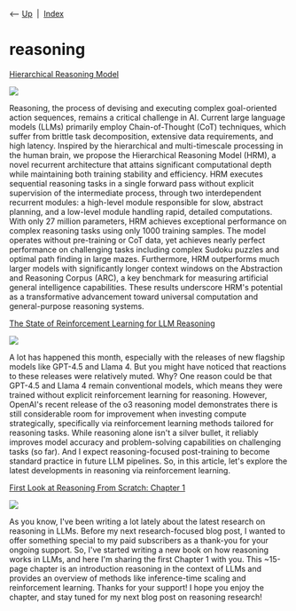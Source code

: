 <div class="nav">

⟵ [Up](index.html)  \|  [Index](index.html)

</div>

# reasoning

<div class="cards">

<div class="card">

<div class="card-title">

[Hierarchical Reasoning Model](https://arxiv.org/abs/2506.21734)

</div>

<div class="card-image">

[![](https://arxiv.org/static/browse/0.3.4/images/arxiv-logo-fb.png)](https://arxiv.org/abs/2506.21734)

</div>

Reasoning, the process of devising and executing complex goal-oriented
action sequences, remains a critical challenge in AI. Current large
language models (LLMs) primarily employ Chain-of-Thought (CoT)
techniques, which suffer from brittle task decomposition, extensive data
requirements, and high latency. Inspired by the hierarchical and
multi-timescale processing in the human brain, we propose the
Hierarchical Reasoning Model (HRM), a novel recurrent architecture that
attains significant computational depth while maintaining both training
stability and efficiency. HRM executes sequential reasoning tasks in a
single forward pass without explicit supervision of the intermediate
process, through two interdependent recurrent modules: a high-level
module responsible for slow, abstract planning, and a low-level module
handling rapid, detailed computations. With only 27 million parameters,
HRM achieves exceptional performance on complex reasoning tasks using
only 1000 training samples. The model operates without pre-training or
CoT data, yet achieves nearly perfect performance on challenging tasks
including complex Sudoku puzzles and optimal path finding in large
mazes. Furthermore, HRM outperforms much larger models with
significantly longer context windows on the Abstraction and Reasoning
Corpus (ARC), a key benchmark for measuring artificial general
intelligence capabilities. These results underscore HRM's potential as a
transformative advancement toward universal computation and
general-purpose reasoning systems.

</div>

<div class="card">

<div class="card-title">

[The State of Reinforcement Learning for LLM
Reasoning](https://sebastianraschka.com/blog/2025/the-state-of-reinforcement-learning-for-llm-reasoning.html)

</div>

<div class="card-image">

[![](https://sebastianraschka.com/images/blog/2025/the-state-of-reinforcement-learning-for-llm-reasoning/hero.jpg)](https://sebastianraschka.com/blog/2025/the-state-of-reinforcement-learning-for-llm-reasoning.html)

</div>

A lot has happened this month, especially with the releases of new
flagship models like GPT-4.5 and Llama 4. But you might have noticed
that reactions to these releases were relatively muted. Why? One reason
could be that GPT-4.5 and Llama 4 remain conventional models, which
means they were trained without explicit reinforcement learning for
reasoning. However, OpenAI's recent release of the o3 reasoning model
demonstrates there is still considerable room for improvement when
investing compute strategically, specifically via reinforcement learning
methods tailored for reasoning tasks. While reasoning alone isn't a
silver bullet, it reliably improves model accuracy and problem-solving
capabilities on challenging tasks (so far). And I expect
reasoning-focused post-training to become standard practice in future
LLM pipelines. So, in this article, let's explore the latest
developments in reasoning via reinforcement learning.

</div>

<div class="card">

<div class="card-title">

[First Look at Reasoning From Scratch: Chapter
1](https://sebastianraschka.com/blog/2025/first-look-at-reasoning-from-scratch.html)

</div>

<div class="card-image">

[![](https://sebastianraschka.com/images/blog/2025/first-look-at-reasoning-from-scratch/hero.jpg)](https://sebastianraschka.com/blog/2025/first-look-at-reasoning-from-scratch.html)

</div>

As you know, I've been writing a lot lately about the latest research on
reasoning in LLMs. Before my next research-focused blog post, I wanted
to offer something special to my paid subscribers as a thank-you for
your ongoing support. So, I've started writing a new book on how
reasoning works in LLMs, and here I'm sharing the first Chapter 1 with
you. This ~15-page chapter is an introduction reasoning in the context
of LLMs and provides an overview of methods like inference-time scaling
and reinforcement learning. Thanks for your support! I hope you enjoy
the chapter, and stay tuned for my next blog post on reasoning research!

</div>

</div>
